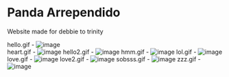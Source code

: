 # Panda Arrependido

Website made for debbie to trinity

hello.gif - ![image](https://github.com/user-attachments/assets/57698ac7-3cef-4963-9ecf-488a178862e3) <br/>
heart.gif - ![image](https://github.com/user-attachments/assets/787c8900-87fd-4769-87a9-0ac688fd2870)
hello2.gif - ![image](https://github.com/user-attachments/assets/8f459c72-b632-473b-bb2d-63d0ad0eb41d)
hmm.gif - ![image](https://github.com/user-attachments/assets/f2089f4a-51a8-4a7c-b8e0-4b3444c054b7)
lol.gif - ![image](https://github.com/user-attachments/assets/6b62a5b4-f9f5-4e42-a999-390d0f4b8733)
love.gif - ![image](https://github.com/user-attachments/assets/ed7df86c-1687-41fc-822e-9b3d96c753d8)
love2.gif - ![image](https://github.com/user-attachments/assets/dd43255d-fba9-4894-90eb-81a5de94381c)
sobsss.gif - ![image](https://github.com/user-attachments/assets/1679420b-0c2a-4399-8ec5-0b2a9274f175)
zzz.gif - ![image](https://github.com/user-attachments/assets/3e11cad0-4938-45a6-aebe-7b5a9b1250a3)
